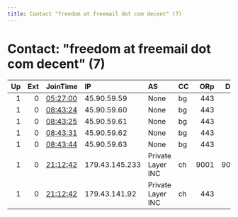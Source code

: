 ```yaml
---
title: Contact "freedom at freemail dot com decent" (7)
---
```


# Contact: "freedom at freemail dot com decent" (7)

|   Up |   Ext | JoinTime                                                                                            | IP             | AS                | CC   |   ORp |   Dirp | OS    | Version   | Nickname   |   eFamMembers |
|-----:|------:|:----------------------------------------------------------------------------------------------------|:---------------|:------------------|:-----|------:|-------:|:------|:----------|:-----------|--------------:|
|    1 |     0 | [05:27:00](https://metrics.torproject.org/rs.html#details/14D75BBFF8627BB485DB794678A8EB5121001424) | 45.90.59.59    | None              | bg   |   443 |     80 | Linux | 0.4.5.7   | DTFNODE17  |             1 |
|    1 |     0 | [08:43:24](https://metrics.torproject.org/rs.html#details/932A6DA8009862B5F78CE6F23271E68427B3371B) | 45.90.59.60    | None              | bg   |   443 |     80 | Linux | 0.4.5.7   | DTFNODE18  |             1 |
|    1 |     0 | [08:43:25](https://metrics.torproject.org/rs.html#details/4E2B3F36412D90A564994BA1FB1B1870CDA229F0) | 45.90.59.61    | None              | bg   |   443 |     80 | Linux | 0.4.5.7   | DTFNODE19  |             1 |
|    1 |     0 | [08:43:31](https://metrics.torproject.org/rs.html#details/D44EB17F6C89BA4E61387FB39D22BA18E298B409) | 45.90.59.62    | None              | bg   |   443 |     80 | Linux | 0.4.5.7   | DTFNODE20  |             1 |
|    1 |     0 | [08:43:44](https://metrics.torproject.org/rs.html#details/BED41763E99E0DC335ACC350859AD8B3F51F0188) | 45.90.59.63    | None              | bg   |   443 |     80 | Linux | 0.4.5.7   | DTFNODE21  |             1 |
|    1 |     0 | [21:12:42](https://metrics.torproject.org/rs.html#details/3D92260BEF6F4D9FBE8AFEE29D6F399EF5A95AA9) | 179.43.145.233 | Private Layer INC | ch   |  9001 |   9030 | Linux | 0.4.5.7   | DTFNODE16  |             1 |
|    1 |     0 | [21:12:42](https://metrics.torproject.org/rs.html#details/C53F106AB4575156F9AC82434ADE5809A7A43753) | 179.43.141.92  | Private Layer INC | ch   |   443 |     80 | Linux | 0.4.5.7   | DTFNODE15  |             1 |
